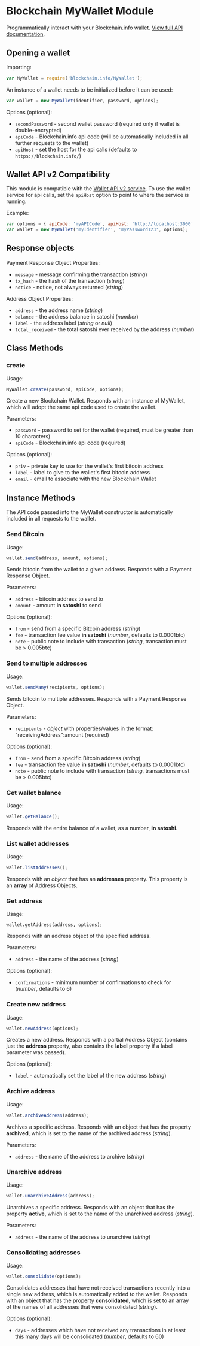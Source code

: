 # Blockchain MyWallet Module

Programmatically interact with your Blockchain.info wallet. [View full API documentation](https://blockchain.info/api/blockchain_wallet_api).

## Opening a wallet

Importing:

```js
var MyWallet = require('blockchain.info/MyWallet');
```

An instance of a wallet needs to be initialized before it can be used:

```js
var wallet = new MyWallet(identifier, password, options);
```

Options (optional):

  * `secondPassword` - second wallet password (required only if wallet is double-encrypted)
  * `apiCode` - Blockchain.info api code (will be automatically included in all further requests to the wallet)
  * `apiHost` - set the host for the api calls (defaults to `https://blockchain.info/`)

## Wallet API v2 Compatibility

This module is compatible with the [Wallet API v2 service](https://github.com/blockchain/service-my-wallet-v3). To use the wallet service for api calls, set the `apiHost` option to point to where the service is running.

Example:

```js
var options = { apiCode: 'myAPICode', apiHost: 'http://localhost:3000' };
var wallet = new MyWallet('myIdentifier', 'myPassword123', options);
```

## Response objects

Payment Response Object Properties:

  * `message` - message confirming the transaction (*string*)
  * `tx_hash` - the hash of the transaction (*string*)
  * `notice` - notice, not always returned (*string*)

Address Object Properties:

  * `address` - the address name (*string*)
  * `balance` - the address balance in satoshi (*number*)
  * `label` - the address label (*string* or *null*)
  * `total_received` - the total satoshi ever received by the address (*number*)

## Class Methods

### create

Usage:

```js
MyWallet.create(password, apiCode, options);
```

Create a new Blockchain Wallet. Responds with an instance of MyWallet, which will adopt the same api code used to create the wallet.

Parameters:

  * `password` - password to set for the wallet (required, must be greater than 10 characters)
  * `apiCode` - Blockchain.info api code (required)

Options (optional):

  * `priv` - private key to use for the wallet's first bitcoin address
  * `label` - label to give to the wallet's first bitcoin address
  * `email` - email to associate with the new Blockchain Wallet

## Instance Methods

The API code passed into the MyWallet constructor is automatically included in all requests to the wallet.

### Send Bitcoin

Usage:

```js
wallet.send(address, amount, options);
```

Sends bitcoin from the wallet to a given address. Responds with a Payment Response Object.

Parameters:

  * `address` - bitcoin address to send to
  * `amount` - amount **in satoshi** to send

Options (optional):

  * `from` - send from a specific Bitcoin address (*string*)
  * `fee` - transaction fee value **in satoshi** (*number*, defaults to 0.0001btc)
  * `note` - public note to include with transaction (*string*, transaction must be > 0.005btc)

### Send to multiple addresses

Usage:

```js
wallet.sendMany(recipients, options);
```

Sends bitcoin to multiple addresses. Responds with a Payment Response Object.

Parameters:

  * `recipients` - *object* with properties/values in the format: "receivingAddress":amount (required)

Options (optional):

  * `from` - send from a specific Bitcoin address (*string*)
  * `fee` - transaction fee value **in satoshi** (*number*, defaults to 0.0001btc)
  * `note` - public note to include with transaction (*string*, transactions must be > 0.005btc)

### Get wallet balance

Usage:

```js
wallet.getBalance();
```

Responds with the entire balance of a wallet, as a number, **in satoshi**.

### List wallet addresses

Usage:

```js
wallet.listAddresses();
```

Responds with an *object* that has an **addresses** property. This property is an **array** of Address Objects.

### Get address

Usage:

```
wallet.getAddress(address, options);
```

Responds with an address object of the specified address.

Parameters:

  * `address` - the name of the address (*string*)

Options (optional):

  * `confirmations` - minimum number of confirmations to check for (*number*, defaults to 6)

### Create new address

Usage:

```js
wallet.newAddress(options);
```

Creates a new address. Responds with a partial Address Object (contains just the **address** property, also contains the **label** property if a label parameter was passed).

Options (optional):

  * `label` - automatically set the label of the new address (*string*)

### Archive address

Usage:

```js
wallet.archiveAddress(address);
```

Archives a specific address. Responds with an object that has the property **archived**, which is set to the name of the archived address (*string*).

Parameters:

  * `address` - the name of the address to archive (*string*)

### Unarchive address

Usage:

```js
wallet.unarchiveAddress(address);
```

Unarchives a specific address. Responds with an object that has the property **active**, which is set to the name of the unarchived address (*string*).

Parameters:

  * `address` - the name of the address to unarchive (*string*)

### Consolidating addresses

Usage:

```js
wallet.consolidate(options);
```

Consolidates addresses that have not received transactions recently into a single new address, which is automatically added to the wallet. Responds with an object that has the property **consolidated**, which is set to an array of the names of all addresses that were consolidated (*string*).

Options (optional):

  * `days` - addresses which have not received any transactions in at least this many days will be consolidated (*number*, defaults to 60)
